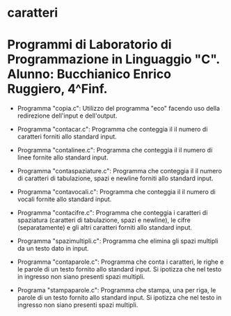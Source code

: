 # caratteri

# Programmi di Laboratorio di Programmazione in Linguaggio "C". Alunno: Bucchianico Enrico Ruggiero, 4^Finf.


- Programma "copia.c": Utilizzo del programma "eco" facendo uso della redirezione dell'input e dell'output.

- Programma "contacar.c": Programma che conteggia il il numero di caratteri forniti allo standard input.

- Programma "contalinee.c": Programma che conteggia il il numero di linee fornite allo standard input.

- Programma "contaspaziature.c": Programma che conteggia il il numero di caratteri di tabulazione, spazi e newline forniti allo standard input.

- Programma "contavocali.c": Programma che conteggia il il numero di vocali fornite allo standard input.

- Programma "contacifre.c": Programma che conteggia i caratteri di spaziatura (caratteri di tabulazione, spazi e newline), le cifre (separatamente) e gli altri caratteri 
	      forniti allo standard input.

- Programma "spazimultipli.c": Programma che elimina gli spazi multipli da un testo dato in input.

- Programma "contaparole.c": Programma che conta i caratteri, le righe e le parole di un testo fornito allo standard input. Si ipotizza che nel testo in ingresso non siano presenti spazi multipli.

- Programa "stampaparole.c": Programma che stampa, una per riga, le parole di un testo fornito allo standard input. Si ipotizza che nel testo in ingresso non siano presenti spazi multipli.